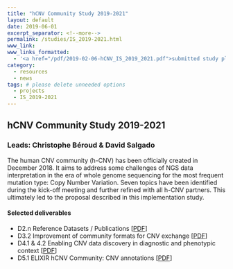 ```yaml
---
title: "hCNV Community Study 2019-2021"
layout: default
date: 2019-06-01
excerpt_separator: <!--more-->
permalink: /studies/IS_2019-2021.html
www_link:
www_links_formatted:
  - '<a href="/pdf/2019-02-06-hCNV_IS_2019_2021.pdf">submitted study plan [PDF]</a>'
category:
  - resources
  - news
tags: # please delete unneeded options
  - projects
  - IS_2019-2021
---
```


## hCNV Community Study 2019-2021
### Leads: Christophe Béroud & David Salgado

The human CNV community (h-CNV) has been officially created in December 2018. It aims to address some challenges of NGS data interpretation in the era of whole genome sequencing for the most frequent mutation type: Copy Number Variation. Seven topics have been identified during the kick-off meeting and further refined with all h-CNV partners. This ultimately led to the proposal described in this implementation study.

<!--more-->

#### Selected deliverables

* D2.n Reference Datasets / Publications [[PDF](/pdf/2021-11-08-hCNV-WP2-List-of-reference-datasets.pdf)]
* D3.2 Improvement of community formats for CNV exchange [[PDF](/pdf/2019-12-12-hCNV-D3.2-requirements-CNV-file-and-data-exchange-report.pdf)]
* D4.1 & 4.2 Enabling CNV data discovery in diagnostic and phenotypic context [[PDF](/pdf/2020-11-06-hCNV_WP4_deliverables_4.1_4.2.pdf)]
* D5.1 ELIXIR hCNV Community: CNV annotations [[PDF](/pdf/2019-12-31-D5.1-CNV-annotations.pdf)]
